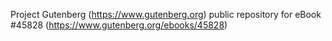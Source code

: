 Project Gutenberg (https://www.gutenberg.org) public repository for
eBook #45828 (https://www.gutenberg.org/ebooks/45828)
